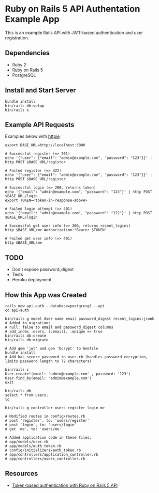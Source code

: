 # Ruby on Rails 5 API Authentation Example App

This is an example Rails API with JWT-based authentication and user registration.

## Dependencies

* Ruby 2
* Ruby on Rails 5
* PostgreSQL

## Install and Start Server

```
bundle install
bin/rails db:setup
bin/rails s
```

## Example API Requests

Examples below with [httpie](https://httpie.org):

```
export BASE_URL=http://localhost:3000

# Successful register (=> 201)
echo '{"user": {"email": "admin@example.com", "password": "123"}}' | http POST $BASE_URL/register

# Failed register (=> 422)
echo '{"user": {"email": "admin@example.com", "password": "123"}}' | http POST $BASE_URL/register

# Successful login (=> 200, returns token)
echo '{"email": "admin@example.com", "password": "123"}' | http POST $BASE_URL/login
export TOKEN=<token-in-response-above>

# Failed login attempt (=> 401)
echo '{"email": "admin@example.com", "password": "122"}' | http POST $BASE_URL/login

# Successful get user info (=> 200, returns recent_logins)
http $BASE_URL/me Authorization:"Bearer $TOKEN"

# Failed get user info (=> 401)
http $BASE_URL/me
```

## TODO

* Don't expose password_digest
* Tests
* Heroku deployment

## How this App was Created

```
rails new api-auth --database=postgresql --api
cd api-auth

bin/rails g model User name email password_digest recent_logins:jsonb
# Added to migration:
# null: false to email and password_digest columns
# add_index :users, [:email], :unique => true
bin/rails db:create
bin/rails db:migrate

# Add gem 'jwt' and gem 'bcrypt' to Gemfile
bundle install
# Add has_secure_password to user.rb (handles password encryption, limits password length to 72 characters)

bin/rails c
User.create!(email: 'admin@example.com' , password: '123')
User.find_by(email: 'admin@example.com')
exit

bin/rails db
select * from users;
\q

bin/rails g controller users register login me

# Modified routes in config/routes.rb
# post 'register', to: 'users/register'
# post 'login', to: 'users/login'
# get 'me', to: 'users/me'

# Added application code in these files:
# app/models/user.rb
# app/models/auth_token.rb
# config/initializers/auth_token.rb
# app/controllers/application_controller.rb
# app/controllers/users_controller.rb
```

## Resources

* [Token-based authentication with Ruby on Rails 5 API](https://www.pluralsight.com/guides/ruby-ruby-on-rails/token-based-authentication-with-ruby-on-rails-5-api)

